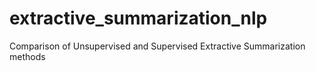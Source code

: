 # extractive_summarization_nlp
Comparison of Unsupervised and Supervised Extractive Summarization methods
